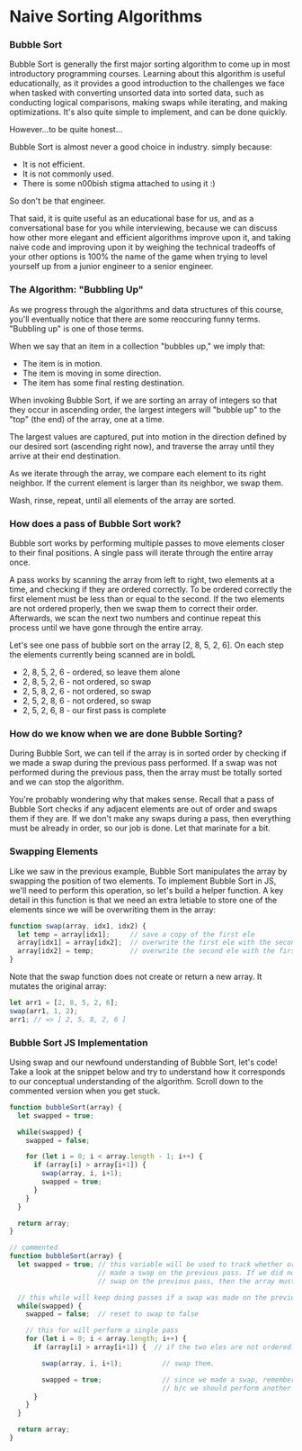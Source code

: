 # Naive Sorting Algorithms

### **Bubble Sort**

Bubble Sort is generally the first major sorting algorithm to come up in most introductory programming courses. Learning about this algorithm is useful educationally, as it provides a good introduction to the challenges we face when tasked with converting unsorted data into sorted data, such as conducting logical comparisons, making swaps while iterating, and making optimizations. It's also quite simple to implement, and can be done quickly.

However...to be quite honest...

Bubble Sort is almost never a good choice in industry. simply because:
* It is not efficient.
* It is not commonly used.
* There is some n00bish stigma attached to using it :)

So don't be that engineer.

That said, it is quite useful as an educational base for us, and as a conversational base for you while interviewing, because we can discuss how other more elegant and efficient algorithms improve upon it, and taking naive code and improving upon it by weighing the technical tradeoffs of your other options is 100% the name of the game when trying to level yourself up from a junior engineer to a senior engineer.

### **The Algorithm: "Bubbling Up"**

As we progress through the algorithms and data structures of this course, you'll eventually notice that there are some reoccuring funny terms. "Bubbling up" is one of those terms.

When we say that an item in a collection "bubbles up," we imply that:
* The item is in motion.
* The item is moving in some direction.
* The item has some final resting destination.

When invoking Bubble Sort, if we are sorting an array of integers so that they occur in ascending order, the largest integers will "bubble up" to the "top" (the end) of the array, one at a time.

The largest values are captured, put into motion in the direction defined by our desired sort (ascending right now), and traverse the array until they arrive at their end destination. 

As we iterate through the array, we compare each element to its right neighbor. If the current element is larger than its neighbor, we swap them.

Wash, rinse, repeat, until all elements of the array are sorted.

### **How does a pass of Bubble Sort work?**

Bubble sort works by performing multiple passes to move elements closer to their final positions. A single pass will iterate through the entire array once.

A pass works by scanning the array from left to right, two elements at a time, and checking if they are ordered correctly. To be ordered correctly the first element must be less than or equal to the second. If the two elements are not ordered properly, then we swap them to correct their order. Afterwards, we scan the next two numbers and continue repeat this process until we have gone through the entire array.

Let's see one pass of bubble sort on the array [2, 8, 5, 2, 6]. On each step the elements currently being scanned are in boldL

* 2, 8, 5, 2, 6 - ordered, so leave them alone
* 2, 8, 5, 2, 6 - not ordered, so swap
* 2, 5, 8, 2, 6 - not ordered, so swap
* 2, 5, 2, 8, 6 - not ordered, so swap
* 2, 5, 2, 6, 8 - our first pass is complete

### **How do we know when we are done Bubble Sorting?**

During Bubble Sort, we can tell if the array is in sorted order by checking if we made a swap during the previous pass performed. If a swap was not performed during the previous pass, then the array must be totally sorted and we can stop the algorithm.

You're probably wondering why that makes sense. Recall that a pass of Bubble Sort checks if any adjacent elements are out of order and swaps them if they are. If we don't make any swaps during a pass, then everything must be already in order, so our job is done. Let that marinate for a bit.

### **Swapping Elements**

Like we saw in the previous example, Bubble Sort manipulates the array by swapping the position of two elements. To implement Bubble Sort in JS, we'll need to perform this operation, so let's build a helper function. A key detail in this function is that we need an extra letiable to store one of the elements since we will be overwriting them in the array:
```js
function swap(array, idx1, idx2) {
  let temp = array[idx1];     // save a copy of the first ele
  array[idx1] = array[idx2];  // overwrite the first ele with the second ele
  array[idx2] = temp;         // overwrite the second ele with the first ele copy
}
```

Note that the swap function does not create or return a new array. It mutates the original array:
```js
let arr1 = [2, 8, 5, 2, 6];
swap(arr1, 1, 2);
arr1; // => [ 2, 5, 8, 2, 6 ]
```

### **Bubble Sort JS Implementation**

Using swap and our newfound understanding of Bubble Sort, let's code! Take a look at the snippet below and try to understand how it corresponds to our conceptual understanding of the algorithm. Scroll down to the commented version when you get stuck.
```js
function bubbleSort(array) {
  let swapped = true;

  while(swapped) {
    swapped = false;

    for (let i = 0; i < array.length - 1; i++) {  
      if (array[i] > array[i+1]) {
        swap(array, i, i+1);
        swapped = true;
      }
    }
  }

  return array;
}
```

```js
// commented
function bubbleSort(array) {
  let swapped = true; // this variable will be used to track whether or not we made
                      // made a swap on the previous pass. If we did not make any
                      // swap on the previous pass, then the array must already be sorted

  // this while will keep doing passes if a swap was made on the previous pass
  while(swapped) {
    swapped = false;  // reset to swap to false

    // this for will perform a single pass
    for (let i = 0; i < array.length; i++) {  
      if (array[i] > array[i+1]) {  // if the two eles are not ordered...

        swap(array, i, i+1);          // swap them.

        swapped = true;               // since we made a swap, remember that we did so
                                      // b/c we should perform another pass after this one
      }
    }
  }

  return array;
}
```